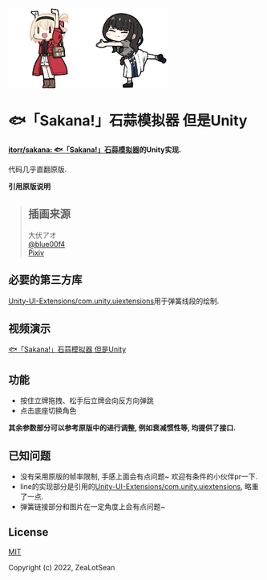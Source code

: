 <img src="Assets/Sakana/Resources/chisato.png" height="160px" /><img src="Assets/Sakana/Resources/takina.png" height="160px" />



# 🐟「Sakana!」石蒜模拟器 但是Unity

**[itorr/sakana: 🐟「Sakana!」石蒜模拟器](https://github.com/itorr/sakana)的Unity实现.**

代码几乎直翻原版.

**引用原版说明**

> ## 插画来源
>
> 大伏アオ  
> [@blue00f4](https://twitter.com/blue00f4)  
> [Pixiv](https://pixiv.me/aoiroblue1340)  

## 必要的第三方库

[Unity-UI-Extensions/com.unity.uiextensions](https://github.com/Unity-UI-Extensions/com.unity.uiextensions)用于弹簧线段的绘制.

## 视频演示

[🐟「Sakana!」石蒜模拟器 但是Unity](https://www.bilibili.com/video/BV1KP411G7GM/)

## 功能

 - 按住立牌拖拽、松手后立牌会向反方向弹跳
 - 点击底座切换角色

**其余参数部分可以参考原版中的进行调整, 例如衰减惯性等, 均提供了接口.**

## 已知问题

- 没有采用原版的帧率限制, 手感上面会有点问题~ 欢迎有条件的小伙伴pr一下.
- line的实现部分是引用的[Unity-UI-Extensions/com.unity.uiextensions](https://github.com/Unity-UI-Extensions/com.unity.uiextensions), 略重了一点.
- 弹簧链接部分和图片在一定角度上会有点问题~

## License

[MIT](https://opensource.org/licenses/MIT)

Copyright (c) 2022, ZeaLotSean